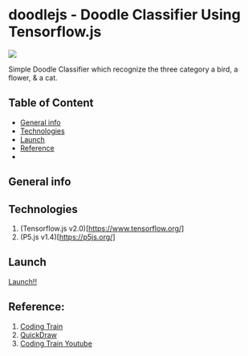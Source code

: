 # doodlejs - Doodle Classifier Using Tensorflow.js
![](https://img.shields.io/badge/tensorflow%2Cjs-v2.0-yellow)

Simple Doodle Classifier which recognize the three category a bird, a flower, & a cat.

## Table of Content
* [General info](#general-info)
* [Technologies](#technologies)
* [Launch](#launch)
* [Reference](#reference)
* 
## General info

## Technologies
1. (Tensorflow.js v2.0)[https://www.tensorflow.org/]
2. (P5.js v1.4)[https://p5js.org/]

## Launch
[Launch!!](https://abhibongale.github.io/doodlejs/)


## Reference:
1. [Coding Train](https://github.com/CodingTrain/Toy-Neural-Network-JS/tree/master/examples/doodle_classification)
2. [QuickDraw](https://quickdraw.withgoogle.com/)
3. [Coding Train Youtube](https://www.youtube.com/watch?v=_IyfxsQ5FX0&list=RDCMUCvjgXvBlbQiydffZU7m1_aw&start_radio=1&rv=_IyfxsQ5FX0&t=1)

